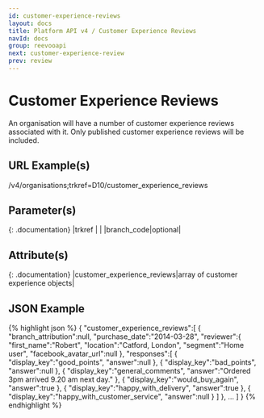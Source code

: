 ```yaml
---
id: customer-experience-reviews
layout: docs
title: Platform API v4 / Customer Experience Reviews
navId: docs
group: reevooapi
next: customer-experience-review
prev: review
---
```


# Customer Experience Reviews
An organisation will have a number of customer experience reviews associated with it.
Only published customer experience reviews will be included.



## URL Example(s)
/v4/organisations;trkref=D10/customer_experience_reviews

## Parameter(s)

{: .documentation}
|trkref     |        |
|branch_code|optional|

## Attribute(s)

{: .documentation}
|customer_experience_reviews|array of customer experience objects|

## JSON Example
{% highlight json %}
{
   "customer_experience_reviews":[
      {
         "branch_attribution":null,
         "purchase_date":"2014-03-28",
         "reviewer":{
            "first_name":"Robert",
            "location":"Catford, London",
            "segment":"Home user",
            "facebook_avatar_url":null
         },
         "responses":[
            {
               "display_key":"good_points",
               "answer":null
            },
            {
               "display_key":"bad_points",
               "answer":null
            },
            {
               "display_key":"general_comments",
               "answer":"Ordered 3pm arrived 9.20 am next day."
            },
            {
               "display_key":"would_buy_again",
               "answer":true
            },
            {
               "display_key":"happy_with_delivery",
               "answer":true
            },
            {
               "display_key":"happy_with_customer_service",
               "answer":null
            }
         ]
      },
      ...
   ]
}
{% endhighlight %}
